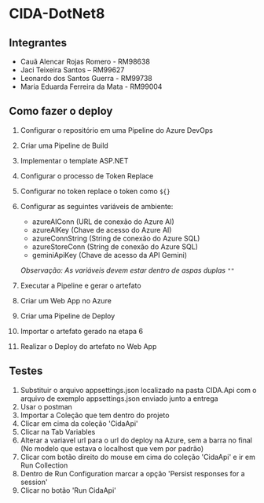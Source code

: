 ﻿# CIDA-DotNet8

## Integrantes
- Cauã Alencar Rojas Romero - RM98638
- Jaci Teixeira Santos – RM99627
- Leonardo dos Santos Guerra - RM99738
- Maria Eduarda Ferreira da Mata - RM99004

## Como fazer o deploy
1. Configurar o repositório em uma Pipeline do Azure DevOps
2. Criar uma Pipeline de Build
3. Implementar o template ASP.NET
4. Configurar o processo de Token Replace
5. Configurar no token replace o token como `${}`
6. Configurar as seguintes variáveis de ambiente:
    - azureAIConn (URL de conexão do Azure AI)
    - azureAIKey (Chave de acesso do Azure AI)
    - azureConnString (String de conexão do Azure SQL)
    - azureStoreConn (String de conexão do Azure SQL)
    - geminiApiKey (Chave de acesso da API Gemini)
    
    *Observação: As variáveis devem estar dentro de aspas duplas `""`*

7. Executar a Pipeline e gerar o artefato
8. Criar um Web App no Azure
9. Criar uma Pipeline de Deploy
10. Importar o artefato gerado na etapa 6
11. Realizar o Deploy do artefato no Web App

## Testes
1. Substituir o arquivo appsettings.json localizado na pasta CIDA.Api com o arquivo de exemplo appsettings.json enviado junto a entrega
2. Usar o postman
3. Importar a Coleção que tem dentro do projeto
4. Clicar em cima da coleção 'CidaApi'
5. Clicar na Tab Variables
6. Alterar a variavel url para o url do deploy na Azure, sem a barra no final (No modelo que estava o localhost que vem por padrão)
7. Clicar com botão direito do mouse em cima do coleção 'CidaApi' e ir em Run Collection
8. Dentro de Run Configuration marcar a opção 'Persist responses for a session'
9. Clicar no botão 'Run CidaApi'
